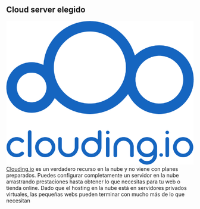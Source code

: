 ## Cloud server elegido
![logoCloud](https://github.com/jaimeod010/k0s/blob/main/imagenes/clouding-logo-vt-azul-ob.png)
[Clouding.io](https://clouding.io/) es un verdadero recurso en la nube y no viene con planes preparados. Puedes configurar completamente un servidor en la nube arrastrando prestaciones hasta obtener lo que necesitas para tu web o tienda online. Dado que el hosting en la nube está en servidores privados virtuales, las pequeñas webs pueden terminar con mucho más de lo que necesitan

